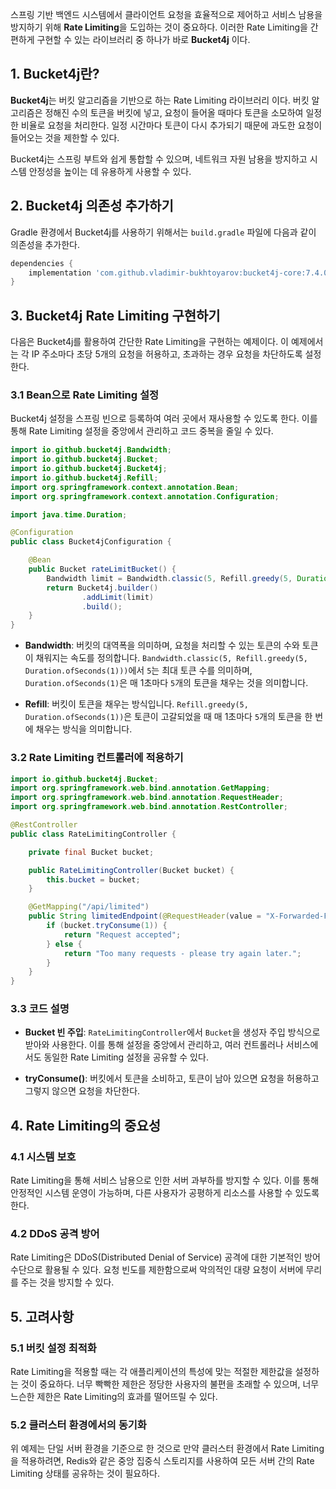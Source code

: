 스프링 기반 백엔드 시스템에서 클라이언트 요청을 효율적으로 제어하고 서비스 남용을 방지하기 위해 **Rate Limiting**을 도입하는 것이 중요하다. 이러한 Rate Limiting을 간편하게 구현할 수 있는 라이브러리 중 하나가 바로 **Bucket4j** 이다. 

## 1. Bucket4j란?

**Bucket4j**는 버킷 알고리즘을 기반으로 하는 Rate Limiting 라이브러리 이다. 버킷 알고리즘은 정해진 수의 토큰을 버킷에 넣고, 요청이 들어올 때마다 토큰을 소모하여 일정한 비율로 요청을 처리한다. 일정 시간마다 토큰이 다시 추가되기 때문에 과도한 요청이 들어오는 것을 제한할 수 있다.

Bucket4j는 스프링 부트와 쉽게 통합할 수 있으며, 네트워크 자원 남용을 방지하고 시스템 안정성을 높이는 데 유용하게 사용할 수 있다.

## 2. Bucket4j 의존성 추가하기 

Gradle 환경에서 Bucket4j를 사용하기 위해서는 `build.gradle` 파일에 다음과 같이 의존성을 추가한다.

```groovy
dependencies {
    implementation 'com.github.vladimir-bukhtoyarov:bucket4j-core:7.4.0'
}
```

## 3. Bucket4j Rate Limiting 구현하기

다음은 Bucket4j를 활용하여 간단한 Rate Limiting을 구현하는 예제이다. 이 예제에서는 각 IP 주소마다 초당 5개의 요청을 허용하고, 초과하는 경우 요청을 차단하도록 설정한다.

### 3.1 Bean으로 Rate Limiting 설정

Bucket4j 설정을 스프링 빈으로 등록하여 여러 곳에서 재사용할 수 있도록 한다. 이를 통해 Rate Limiting 설정을 중앙에서 관리하고 코드 중복을 줄일 수 있다.

```java
import io.github.bucket4j.Bandwidth;
import io.github.bucket4j.Bucket;
import io.github.bucket4j.Bucket4j;
import io.github.bucket4j.Refill;
import org.springframework.context.annotation.Bean;
import org.springframework.context.annotation.Configuration;

import java.time.Duration;

@Configuration
public class Bucket4jConfiguration {

    @Bean
    public Bucket rateLimitBucket() {
        Bandwidth limit = Bandwidth.classic(5, Refill.greedy(5, Duration.ofSeconds(1)));
        return Bucket4j.builder()
                .addLimit(limit)
                .build();
    }
}
```

- **Bandwidth**: 버킷의 대역폭을 의미하며, 요청을 처리할 수 있는 토큰의 수와 토큰이 채워지는 속도를 정의합니다. `Bandwidth.classic(5, Refill.greedy(5, Duration.ofSeconds(1)))`에서 `5`는 최대 토큰 수를 의미하며, `Duration.ofSeconds(1)`은 매 1초마다 `5`개의 토큰을 채우는 것을 의미합니다.
    
- **Refill**: 버킷이 토큰을 채우는 방식입니다. `Refill.greedy(5, Duration.ofSeconds(1))`은 토큰이 고갈되었을 때 매 1초마다 `5`개의 토큰을 한 번에 채우는 방식을 의미합니다.

### 3.2 Rate Limiting 컨트롤러에 적용하기

```java
import io.github.bucket4j.Bucket;
import org.springframework.web.bind.annotation.GetMapping;
import org.springframework.web.bind.annotation.RequestHeader;
import org.springframework.web.bind.annotation.RestController;

@RestController
public class RateLimitingController {

    private final Bucket bucket;

    public RateLimitingController(Bucket bucket) {
        this.bucket = bucket;
    }

    @GetMapping("/api/limited")
    public String limitedEndpoint(@RequestHeader(value = "X-Forwarded-For", required = false) String ipAddress) {
        if (bucket.tryConsume(1)) {
            return "Request accepted";
        } else {
            return "Too many requests - please try again later.";
        }
    }
}
```

### 3.3 코드 설명

- **Bucket 빈 주입**: `RateLimitingController`에서 `Bucket`을 생성자 주입 방식으로 받아와 사용한다. 이를 통해 설정을 중앙에서 관리하고, 여러 컨트롤러나 서비스에서도 동일한 Rate Limiting 설정을 공유할 수 있다.
    
- **tryConsume()**: 버킷에서 토큰을 소비하고, 토큰이 남아 있으면 요청을 허용하고 그렇지 않으면 요청을 차단한다.

## 4. Rate Limiting의 중요성

### 4.1 시스템 보호

Rate Limiting을 통해 서비스 남용으로 인한 서버 과부하를 방지할 수 있다. 이를 통해 안정적인 시스템 운영이 가능하며, 다른 사용자가 공평하게 리소스를 사용할 수 있도록 한다.

### 4.2 DDoS 공격 방어

Rate Limiting은 DDoS(Distributed Denial of Service) 공격에 대한 기본적인 방어 수단으로 활용될 수 있다. 요청 빈도를 제한함으로써 악의적인 대량 요청이 서버에 무리를 주는 것을 방지할 수 있다.

## 5. 고려사항

### 5.1 버킷 설정 최적화

Rate Limiting을 적용할 때는 각 애플리케이션의 특성에 맞는 적절한 제한값을 설정하는 것이 중요하다. 너무 빡빡한 제한은 정당한 사용자의 불편을 초래할 수 있으며, 너무 느슨한 제한은 Rate Limiting의 효과를 떨어뜨릴 수 있다.

### 5.2 클러스터 환경에서의 동기화

위 예제는 단일 서버 환경을 기준으로 한 것으로 만약 클러스터 환경에서 Rate Limiting을 적용하려면, Redis와 같은 중앙 집중식 스토리지를 사용하여 모든 서버 간의 Rate Limiting 상태를 공유하는 것이 필요하다.
